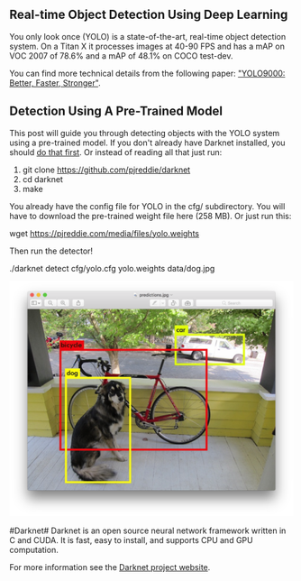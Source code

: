 ## Real-time Object Detection Using Deep Learning

You only look once (YOLO) is a state-of-the-art, real-time object detection system. On a Titan X it processes images at 40-90 FPS and has a mAP on VOC 2007 of 78.6% and a mAP of 48.1% on COCO test-dev.

You can find more technical details from the following paper:
["YOLO9000: Better, Faster, Stronger"](https://arxiv.org/abs/1612.08242).

## Detection Using A Pre-Trained Model

This post will guide you through detecting objects with the YOLO system using a pre-trained model. If you don't already have Darknet installed, you should [do that first](https://pjreddie.com/darknet/install/). Or instead of reading all that just run:

1) git clone https://github.com/pjreddie/darknet
2) cd darknet
3) make

You already have the config file for YOLO in the cfg/ subdirectory. You will have to download the pre-trained weight file here (258 MB). Or just run this:

wget https://pjreddie.com/media/files/yolo.weights

Then run the detector!

./darknet detect cfg/yolo.cfg yolo.weights data/dog.jpg

![Detected Result](samples/detecteddog.png)

#Darknet#
Darknet is an open source neural network framework written in C and CUDA. It is fast, easy to install, and supports CPU and GPU computation.

For more information see the [Darknet project website](http://pjreddie.com/darknet).
